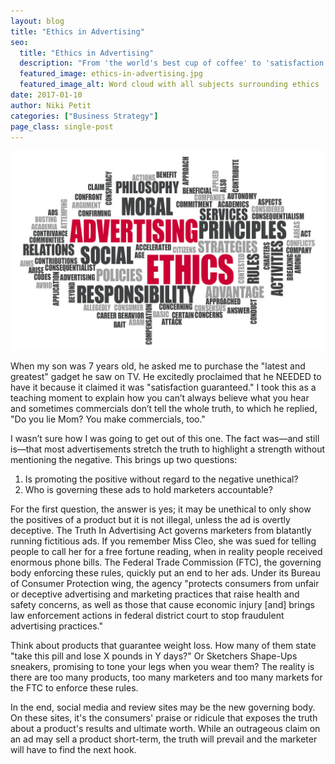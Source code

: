 ```yaml
---
layout: blog
title: "Ethics in Advertising"
seo:
  title: "Ethics in Advertising"
  description: "From 'the world's best cup of coffee' to 'satisfaction guaranteed', Director of Business Development Niki Petit shares her thoughts on claims and ethics in the advertising industry."
  featured_image: ethics-in-advertising.jpg
  featured_image_alt: Word cloud with all subjects surrounding ethics
date: 2017-01-10
author: Niki Petit
categories: ["Business Strategy"]
page_class: single-post
---
```


![Word cloud with all subjects surrounding ethics](ethics-in-advertising.jpg)

When my son was 7 years old, he asked me to purchase the "latest and greatest" gadget he saw on TV. He excitedly proclaimed that he NEEDED to have it because it claimed it was "satisfaction guaranteed." I took this as a teaching moment to explain how you can’t always believe what you hear and sometimes commercials don’t tell the whole truth, to which he replied, "Do you lie Mom? You make commercials, too."

I wasn’t sure how I was going to get out of this one. The fact was—and still is—that most advertisements stretch the truth to highlight a strength without mentioning the negative. This brings up two questions:

1. Is promoting the positive without regard to the negative unethical?
2. Who is governing these ads to hold marketers accountable?

For the first question, the answer is yes; it may be unethical to only show the positives of a product but it is not illegal, unless the ad is overtly deceptive. The Truth In Advertising Act governs marketers from blatantly running fictitious ads. If you remember Miss Cleo, she was sued for telling people to call her for a free fortune reading, when in reality people received enormous phone bills. The Federal Trade Commission (FTC), the governing body enforcing these rules, quickly put an end to her ads. Under its Bureau of Consumer Protection wing, the agency "protects consumers from unfair or deceptive advertising and marketing practices that raise health and safety concerns, as well as those that cause economic injury [and] brings law enforcement actions in federal district court to stop fraudulent advertising practices."

Think about products that guarantee weight loss. How many of them state "take this pill and lose X pounds in Y days?" Or Sketchers Shape-Ups sneakers, promising to tone your legs when you wear them? The reality is there are too many products, too many marketers and too many markets for the FTC to enforce these rules.

In the end, social media and review sites may be the new governing body. On these sites, it's the consumers' praise or ridicule that exposes the truth about a product's results and ultimate worth. While an outrageous claim on an ad may sell a product short-term, the truth will prevail and the marketer will have to find the next hook.

